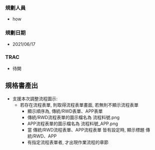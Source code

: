 ### <div id="user">規劃人員</div>
* how

### <div id="updatedate">規劃日期</div>
* 2021/06/17

### <div id="trac">TRAC</div>
* 待開

## <div id="specification_output">規格書產出</div>
* 支援本次調整流程圖示: 
    * 若存在流程表單, 則取得流程表單畫面, 若無則不顯示流程表單
        * 顯示順序為, 傳統/RWD表單、APP表單
        * 傳統/RWD流程表單的圖示檔名為 流程料號.png
        * APP流程表單的圖示檔名為 流程料號_APP.png
        * 當 傳統/RWD流程表單、APP流程表單 皆有設定時, 顯示標題 傳統/RWD、APP
        * 有指定流程表單者, 才出現作業流程的章節

<!-- 超連結 -->
